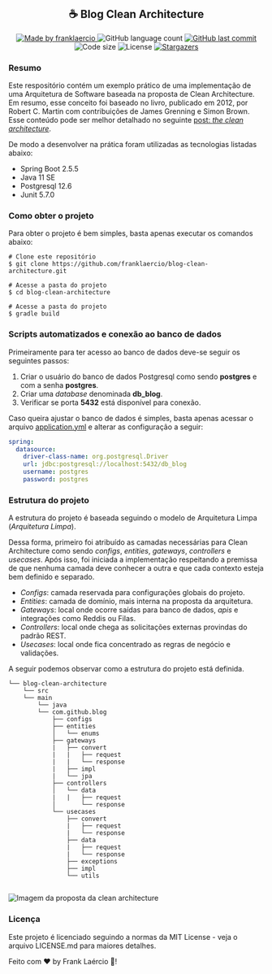 <h2 align="center"> 
  ☕ Blog Clean Architecture
</h1>

<p align="center">
  <a href="https://www.linkedin.com/in/frank-laercio/">
    <img alt="Made by franklaercio" src="https://img.shields.io/badge/Linkedin-Made%20by%20franklaercio-blue">
  </a>
  
  <img alt="GitHub language count" src="https://img.shields.io/github/languages/count/franklaercio/blog-clean-architecture?color=%2304D361">
  
  <a href="https://github.com/franklaercio/blog-clean-architecture/commits/master">
    <img alt="GitHub last commit" src="https://img.shields.io/github/last-commit/franklaercio/blog-clean-architecture">
  </a>
  
  <img alt="Code size" src="https://img.shields.io/github/languages/code-size/franklaercio/blog-clean-architecture">

  <img alt="License" src="https://img.shields.io/badge/license-MIT-brightgreen">
   <a href="https://github.com/franklaercio/blog-clean-architecture/stargazers">
    <img alt="Stargazers" src="https://img.shields.io/github/stars/franklaercio/blog-clean-architecture?style=social">
  </a>
</p>

### Resumo

Este respositório contém um exemplo prático de uma implementação de uma Arquitetura de Software baseada na proposta de Clean Architecture. Em resumo, esse conceito foi baseado no livro, publicado em 2012, por Robert C. Martin com contribuições de James Grenning e Simon Brown. Esse conteúdo pode ser melhor detalhado no seguinte [post: *the clean architecture*](https://blog.cleancoder.com/uncle-bob/2012/08/13/the-clean-architecture.html). <br/>

De modo a desenvolver na prática foram utilizadas as tecnologias listadas abaixo:

- Spring Boot 2.5.5
- Java 11 SE
- Postgresql 12.6
- Junit 5.7.0

### Como obter o projeto

Para obter o projeto é bem simples, basta apenas executar os comandos abaixo:

```
# Clone este repositório
$ git clone https://github.com/franklaercio/blog-clean-architecture.git

# Acesse a pasta do projeto
$ cd blog-clean-architecture

# Acesse a pasta do projeto
$ gradle build
```

### Scripts automatizados e conexão ao banco de dados

Primeiramente para ter acesso ao banco de dados deve-se seguir os seguintes passos:

1. Criar o usuário do banco de dados Postgresql como sendo **postgres** e com a senha **postgres**.
2. Criar uma *database* denominada **db_blog**.
3. Verificar se porta **5432** está disponível para conexão.

Caso queira ajustar o banco de dados é simples, basta apenas acessar o arquivo [application.yml](http://https://github.com/franklaercio/blog-clean-architecture/src/main/resources/application.yml) e alterar as configuração a seguir:

```yml
spring:
  datasource:
    driver-class-name: org.postgresql.Driver
    url: jdbc:postgresql://localhost:5432/db_blog
    username: postgres
    password: postgres
```

### Estrutura do projeto

A estrutura do projeto é baseada seguindo o modelo de Arquitetura Limpa (*Arquitetura Limpa*). <br/>

Dessa forma, primeiro foi atribuído as camadas necessárias para Clean Architecture como sendo *configs*, *entities*, *gateways*, *controllers* e *usecases*. Após isso, foi iniciada a implementação respeitando a premissa de que nenhuma camada deve conhecer a outra e que cada contexto esteja bem definido e separado. <br/>

- *Configs*: camada reservada para configurações globais do projeto.
- *Entities*: camada de domínio, mais interna na proposta da arquitetura.
- *Gateways*: local onde ocorre saídas para banco de dados, *apis* e integrações como Reddis ou Filas.
- *Controllers*: local onde chega as solicitações externas provindas do padrão REST.
- *Usecases*: local onde fica concentrado as regras de negócio e validações.

A seguir podemos observar como a estrutura do projeto está definida.

```
└── blog-clean-architecture
    └── src
	└── main
	    └── java
		└── com.github.blog
			├── configs
			├── entities
			│   └── enums
			├── gateways
			|   ├── convert
			|   |   ├── request
			|   |   └── response
			|   ├── impl
			|   └── jpa
			├── controllers
			│   └── data
			|   |   ├── request
			│       └── response
			└── usecases
			    ├── convert
			    |   ├── request
			    |   └── response
			    ├── data
			    |   ├── request
			    |   └── response
			    ├── exceptions
			    ├── impl
			    └── utils
	        
```

<p>
   <img alt="Imagem da proposta da clean architecture" src="assets/images/clean-architecture.png" />
<p>

### Licença

Este projeto é licenciado seguindo a normas da MIT License - veja o arquivo LICENSE.md para maiores detalhes.

Feito com :hearts: by Frank Laércio :wave:!

